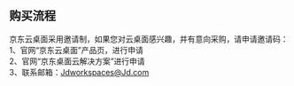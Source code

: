 ## 购买流程
京东云桌面采用邀请制，如果您对云桌面感兴趣，并有意向采购，请申请邀请码：</br>
1、官网“京东云桌面”产品页，进行申请</br>
2、官网“京东桌面云解决方案”进行申请</br>
3、联系邮箱：Jdworkspaces@Jd.com